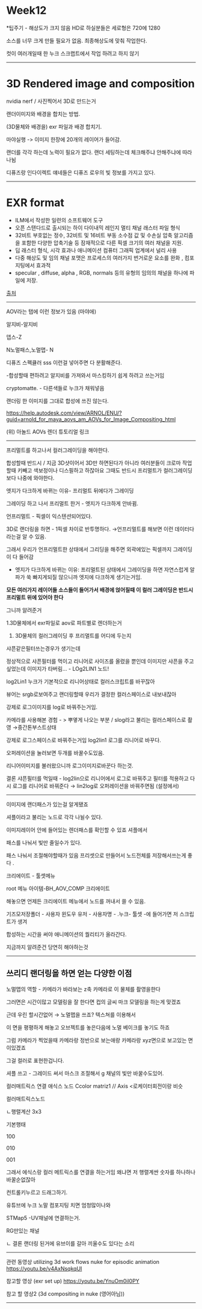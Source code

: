 # Week12

*팁주기 - 해상도가 크지 않음 HD로 하실분들은 세로형은 720에 1280

소스를 너무 크게 만들 필요가 없음. 최종해상도에 맞춰 작업한다. 

컷이 여러개일때 한 누크 스크랩트에서 작업 하려고 하지 않기 

---
# 3D Rendered image and composition

nvidia nerf / 사진찍어서 3D로 만드는거

랜더이미지와 배경을 합치는 방법.

(3D물체와 배경을)
exr 파일과 배경 합치기.

마야실행 -> 이미지 한장에 20개의 레이어가 들어감.

랜더를 각각 하는데 노력이 필요가 없다. 랜더 세팅하는데 체크해주냐 안해주냐에 따라 나뉨

디퓨즈랑 인다이렉트 얘네들은 디퓨즈 로우의 빛 정보를 가지고 있다.

---
# EXR format
- ILM에서 작성한 일련의 소프트웨어 도구 
- 오픈 스탠다드로 출시되는 하이 다이내믹 레인지 멀티 채널 래스터 파일 형식
- 32비트 부호없는 정수, 32비트 및 16비트 부동 소수점 값 및 수손실 압축 알고리즘을 포함한 다양한 압축기술 등 잠재적으로 다른 픽셀 크기의 여러 채널을 지원.
- 딥 래스터 형식, 시각 효과나 애니메이션 컴퓨터 그래픽 업계에서 널리 사용
- 다중 해상도 및 임의 채널 포맷은 프로세스의 여러가지 번거로운 요소를 완화 , 컴포지팅에서 효과적
-  specular , diffuse, alpha , RGB, normals 등의 유형의 임의의 채널을 하나에 파일에 저장.

[출처](https://ko.wikipedia.org/wiki/OpenEXR, https://www.online-convert.com/file-format/exr)

--- 
AOV라는 탭에 이런 정보가 있음 (마야에)

알지비-알지비

뎁스-Z

N노멀패스,노멀맵- N

디퓨즈 스펙큘러 sss 이런걸 넣어주면 다 분활해준다.

-합성할때 편하려고 알지비를 가져와서 마스킹하기 쉽게 하려고 쓰는거임

cryptomatte. - 다른색들로 누크가 채워넣음

랜더링 한 이미지를 그대로 합성에 쓰진 않는다.

https://help.autodesk.com/view/ARNOL/ENU/?guid=arnold_for_maya_aovs_am_AOVs_for_Image_Compositing_html

(위) 아놀드 AOVs 렌더 튜토리얼 링크


---


프리멀트를 하고나서 컬러그레이딩을 해야한다.

합성할때 반드시 / 지금 3D샷이어서 3D만 하면된다가 아니라 여러분들이 크로마 작업할때 키빼고 색보정이나 디스필하고 하잖아요 그때도 반드시 프리멀트가 컬러그레이딩보다 나중에 와야한다.

엣지가 다크하게 바뀌는 이유- 프리멀트 뒤에다가 그레이딩

그레이딩 하고 나서 프리멀트 한거 - 엣지가 다크하게 안바뀜.

언프리멀트 - 픽셀이 익스텐션되어있다.

3D로 랜더링을 하면 - 1픽셀 차이로 반투명하다. →언프리멀트를 해보면 이런 데이터다라는걸 알 수 있음.

그래서 우리가 언프리멀트한 상태에서 그리딩을 해주면 외곽에있는 픽셀까지 그레이딩이 다 들어감

- 엣지가 다크하게 바뀌는 이유: 프리멀트된 상태에서 그레이딩을 하면 자연스럽게 알파가 쑥 빠지게되질 않으니까 엣지에 다크하게 생기는거임.

**모든 여러가지 레이어들 소스들이 들어가서 배경에 얹어질때 이 컬러 그레이딩은 반드시 프리멀트 위에 있어야 한다** 

그니까 알려준거

1.3D물체에서 exr파일로 aov로 파트별로 렌더하는거

1. 3D물체의 컬러그레이딩 후 프리멀트를 어디에 두는지

샤픈같은필터쓰는경우가 생기는데

정상적으로 샤픈필터를 먹이고 리니어로 사이즈를 올렸을 뿐인데 이미지만 샤픈을 주고싶었는데 이미지가 타버림… - LOg2LIN1 노드!

log2Lin1 누크가 기본적으로 리니어상태로 컬러스크립트를 바꾸잖아

뷰어는 srgb로보여주고 랜더링할때 우리가 결정한 컬러스페이스로 내보내잖아

강제로 로그이미지를 log로 바꿔주는거임. 

카메라를 사용해본 경험 - > 뿌옇게 나오는 부분 / slog라고 불리는 컬러스페이스로 촬영 →중간톤부스트상태 

강제로 로그스페이스로 바꿔주는거임 log2lin1 로그를 리니어로 바꾸다.

오퍼레이션을 눌러보면 두개를 바꿀수도있음.

리니어이미지를 불러왔으니까 로그이미지로바꾼다 하는것.

결론 샤픈필터를 먹일때 - log2lin으로 리니어에서 로그로 바꿔주고 필터를 적용하고 다시 로그를 리니어로 바꿔준다 → lin2log로 오퍼레이션을 바꿔주면됨 (설정에서)

---

이미지에 랜더패스가 있는걸 알게됐죠

셔플이라고 불리는 노드로 각각 나뉠수 있다.

이미지레이어 안에 들어있는 렌더패스를 확인할 수 있죠 셔플에서 

패스를 나눠서 빛만 줄일수가 있다. 

패스 나눠서 조절해야할때가 있음 프리셋으로 만들어서 노드전체를 저장해서쓰는게 좋다 .

크리에이트 - 툴셋메뉴 

root 메뉴 아이템-BH_AOV_COMP 크리에이트

해놓으면 언제든 크리에이트 메뉴에서 노드를 꺼내서 쓸 수 있음. 

기즈모저장폴더 - 사용자 윈도우 유저 - 사용자명 - .누크- 툴셋 -에 들어가면 저 스크립트가 생겨

합성하는 시간을 써야 애니메이션의 퀄리티가 올라간다.

지금까지 알려준건 당연히 해야하는것 

---

## 쓰리디 랜더링을 하면 얻는 다양한 이점

노멀맵의 역할 - 카메라가 바라보는 z축 카메라로 이 물체를 촬영을한다

그러면은 시간이많고 모델링을 잘 한다면 컵의 글씨 마크 모델링을 하는게 맞겠죠

근데 우린 할시간없어 → 노멀맵을 쓰죠? 텍스쳐를 이용해서

이 면을 평평하게 해놓고 오브젝트를 놓은다음에 노멀 베이크를 놓기도 하죠

그럼 카메라가 찍었을때 카메라랑 정반으로 보는애랑 카메라랑 xyz면으로 보고있는 면이있겠죠

그걸 컬러로 표현한겁니다. 

셔플 쓰고 - 그레이드 써서 마스크 조절해서 g 채널의 빛만 바꿀수도있어. 

컬러매트릭스 연결 애식스 노드 Ccolor matriz1 // Axis <로케이터회전이랑 비슷

컬러매트릭스노드

ㄴ행렬계산 3x3 

기본행태

100

010

001 

그래서 에식스랑 컬러 메트릭스를 연결을 하는거임 왜냐면 저 행렬계싼 숫자를 하나하나 바꿀순없잖아

컨트롤키누르고 드래그하기. 

유튜브에 누크 노말 컴포지팅 치면 엄청많이나와 

STMap5 -UV채널에 연결하는거.

RG만있는 채널

ㄴ 결론 랜더링 된거에 유브이를 갈아 끼울수도 있다는 소리

---

관련 동영상 utilizing 3d work flows nuke for episodic animation
https://youtu.be/v4AxNsqkqUI

참고할 영상 (exr set up)
https://youtu.be/YnuOm0il0PY 

참고 할 영상2 (3d compositing in nuke (영어아님))

---
